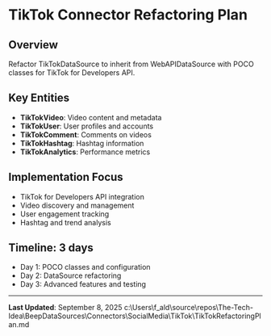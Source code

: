 # TikTok Connector Refactoring Plan

## Overview
Refactor TikTokDataSource to inherit from WebAPIDataSource with POCO classes for TikTok for Developers API.

## Key Entities
- **TikTokVideo**: Video content and metadata
- **TikTokUser**: User profiles and accounts
- **TikTokComment**: Comments on videos
- **TikTokHashtag**: Hashtag information
- **TikTokAnalytics**: Performance metrics

## Implementation Focus
- TikTok for Developers API integration
- Video discovery and management
- User engagement tracking
- Hashtag and trend analysis

## Timeline: 3 days
- Day 1: POCO classes and configuration
- Day 2: DataSource refactoring
- Day 3: Advanced features and testing

---

**Last Updated**: September 8, 2025</content>
<parameter name="filePath">c:\Users\f_ald\source\repos\The-Tech-Idea\BeepDataSources\Connectors\SocialMedia\TikTok\TikTokRefactoringPlan.md
